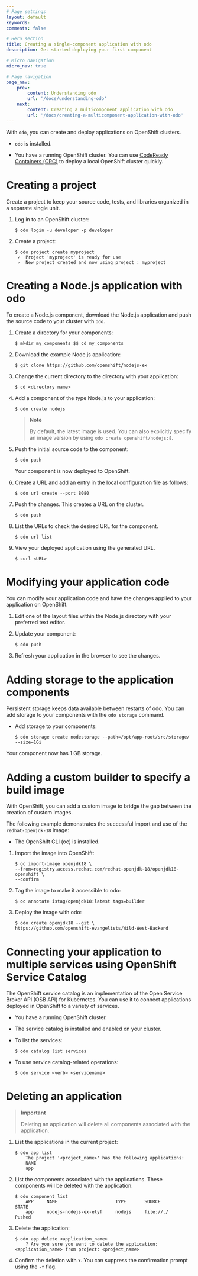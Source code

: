 ```yaml
---
# Page settings
layout: default
keywords:
comments: false

# Hero section
title: Creating a single-component application with odo
description: Get started deploying your first component

# Micro navigation
micro_nav: true

# Page navigation
page_nav:
    prev:
        content: Understanding odo
        url: '/docs/understanding-odo'
    next:
        content: Creating a multicomponent application with odo
        url: '/docs/creating-a-multicomponent-application-with-odo'
---
```

With `odo`, you can create and deploy applications on OpenShift
clusters.

  - `odo` is installed.

  - You have a running OpenShift cluster. You can use [CodeReady
    Containers
    (CRC)](https://cloud.redhat.com/openshift/install/crc/installer-provisioned?intcmp=7013a000002CtetAAC)
    to deploy a local OpenShift cluster quickly.

# Creating a project

Create a project to keep your source code, tests, and libraries
organized in a separate single unit.

1.  Log in to an OpenShift cluster:
    
        $ odo login -u developer -p developer

2.  Create a project:
    
        $ odo project create myproject
         ✓  Project 'myproject' is ready for use
         ✓  New project created and now using project : myproject

# Creating a Node.js application with odo

To create a Node.js component, download the Node.js application and push
the source code to your cluster with `odo`.

1.  Create a directory for your components:
    
        $ mkdir my_components $$ cd my_components

2.  Download the example Node.js application:
    
        $ git clone https://github.com/openshift/nodejs-ex

3.  Change the current directory to the directory with your application:
    
        $ cd <directory name>

4.  Add a component of the type Node.js to your application:
    
        $ odo create nodejs
    
    > **Note**
    > 
    > By default, the latest image is used. You can also explicitly
    > specify an image version by using `odo create openshift/nodejs:8`.

5.  Push the initial source code to the component:
    
        $ odo push
    
    Your component is now deployed to OpenShift.

6.  Create a URL and add an entry in the local configuration file as
    follows:
    
        $ odo url create --port 8080

7.  Push the changes. This creates a URL on the cluster.
    
        $ odo push

8.  List the URLs to check the desired URL for the component.
    
        $ odo url list

9.  View your deployed application using the generated URL.
    
        $ curl <URL>

# Modifying your application code

You can modify your application code and have the changes applied to
your application on OpenShift.

1.  Edit one of the layout files within the Node.js directory with your
    preferred text editor.

2.  Update your component:
    
        $ odo push

3.  Refresh your application in the browser to see the changes.

# Adding storage to the application components

Persistent storage keeps data available between restarts of odo. You can
add storage to your components with the `odo storage` command.

  - Add storage to your
        components:
    
        $ odo storage create nodestorage --path=/opt/app-root/src/storage/ --size=1Gi

Your component now has 1 GB storage.

# Adding a custom builder to specify a build image

With OpenShift, you can add a custom image to bridge the gap between the
creation of custom images.

The following example demonstrates the successful import and use of the
`redhat-openjdk-18` image:

  - The OpenShift CLI (oc) is installed.

<!-- end list -->

1.  Import the image into OpenShift:
    
        $ oc import-image openjdk18 \
        --from=registry.access.redhat.com/redhat-openjdk-18/openjdk18-openshift \
        --confirm

2.  Tag the image to make it accessible to odo:
    
        $ oc annotate istag/openjdk18:latest tags=builder

3.  Deploy the image with odo:
    
        $ odo create openjdk18 --git \
        https://github.com/openshift-evangelists/Wild-West-Backend

# Connecting your application to multiple services using OpenShift Service Catalog

The OpenShift service catalog is an implementation of the Open Service
Broker API (OSB API) for Kubernetes. You can use it to connect
applications deployed in OpenShift to a variety of services.

  - You have a running OpenShift cluster.

  - The service catalog is installed and enabled on your cluster.

<!-- end list -->

  - To list the services:
    
        $ odo catalog list services

  - To use service catalog-related operations:
    
        $ odo service <verb> <servicename>

# Deleting an application

> **Important**
> 
> Deleting an application will delete all components associated with the
> application.

1.  List the applications in the current project:
    
        $ odo app list
            The project '<project_name>' has the following applications:
            NAME
            app

2.  List the components associated with the applications. These
    components will be deleted with the application:
    
        $ odo component list
            APP     NAME                      TYPE       SOURCE        STATE
            app     nodejs-nodejs-ex-elyf     nodejs     file://./     Pushed

3.  Delete the application:
    
        $ odo app delete <application_name>
            ? Are you sure you want to delete the application: <application_name> from project: <project_name>

4.  Confirm the deletion with `Y`. You can suppress the confirmation
    prompt using the `-f` flag.
